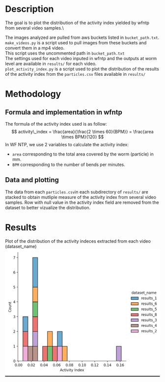 # Description
The goal is to plot the distribution of the activity index yielded by wfntp from several video samples.\

The images analyzed are pulled from aws buckets listed in `bucket_path.txt`.\
`make_videos.py` is a script used to pull images from these buckets and convert them in a mp4 video.\
This script uses the uncommented path in `bucket_path.txt`\
The settings used for each video inputed in wfntp and the outputs at worm level are available in `results/` for each video.\
`plot_activity_index.py` is a script used to plot the distribution of the results of the activity index from the `particles.csv` files available in `results/`

# Methodology

## Formula and implementation in wfntp
The formula of the activity index used is as follow:
$$
activity\_index = \frac{area}{\frac{2 \times 60}{BPM}} = \frac{area \times BPM}{120}
$$
In WF NTP, we use 2 variables to calculate the activity index:
* `area` corresponding to the total area covered by the worm (particle) in mm.
* `BPM` corresponding to the number of bends per minutes.
## Data and plotting
The data from each `particles.csv`in each subdirectory of `results/` are stacked to obtain mutliple measure of the activity index from several video samples.
Row with null value in the activity index field are removed from the dataset to better vizualize the distribution.

# Results

Plot of the distribution of the activity indeces extracted from each video (dataset_name)\
![image](distribution_activity_index.jpeg)
